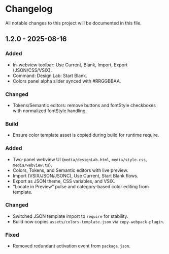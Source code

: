 # Changelog

All notable changes to this project will be documented in this file.

## 1.2.0 - 2025-08-16
### Added
- In-webview toolbar: Use Current, Blank, Import, Export (JSON/CSS/VSIX).
- Command: Design Lab: Start Blank.
- Colors panel alpha slider synced with #RRGGBBAA.
### Changed
- Tokens/Semantic editors: remove buttons and fontStyle checkboxes with normalized fontStyle handling.
### Build
- Ensure color template asset is copied during build for runtime require.

### Added
- Two-panel webview UI (`media/designLab.html`, `media/style.css`, `media/webview.ts`).
- Colors, Tokens, and Semantic editors with live preview.
- Import (VSIX/JSON/JSONC), Use Current, Start Blank flows.
- Export as JSON theme, CSS variables, and VSIX.
- “Locate in Preview” pulse and category-based color editing from template.

### Changed
- Switched JSON template import to `require` for stability.
- Build now copies `assets/colors-template.json` via `copy-webpack-plugin`.

### Fixed
- Removed redundant activation event from `package.json`.
